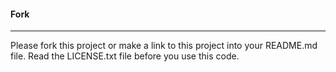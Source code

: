#### Fork
--------------
Please fork this project or make a link to this project into your README.md file. Read the LICENSE.txt file before you use this code.
